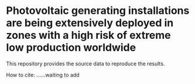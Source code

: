 # Photovoltaic generating installations are being extensively deployed in zones with a high risk of extreme low production worldwide
This repository provides the source data to reproduce the results.

How to cite:
……waiting to add
